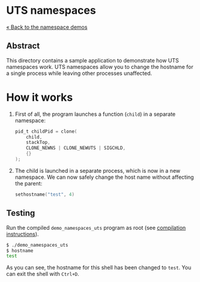 # UTS namespaces

[&laquo; Back to the namespace demos](../)

## Abstract

This directory contains a sample application to demonstrate how UTS namespaces work. UTS namespaces allow you to
change the hostname for a single process while leaving other processes unaffected.

# How it works

1. First of all, the program launches a function (`child`) in a separate namespace:
   ```c
   pid_t childPid = clone(
       child,
       stackTop,
       CLONE_NEWNS | CLONE_NEWUTS | SIGCHLD,
       {}
   );
   ```
2. The child is launched in a separate process, which is now in a new namespace. We can now safely
   change the host name without affecting the parent:
   ```c
   sethostname("test", 4)
   ```

## Testing

Run the compiled `demo_namespaces_uts` program as root (see [compilation instructions](../../README.md)).

```bash
$ ./demo_namespaces_uts
$ hostname
test
```

As you can see, the hostname for this shell has been changed to `test`. You can exit the shell with `Ctrl+D`.